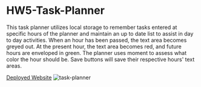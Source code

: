 # HW5-Task-Planner

This task planner utilizes local storage to remember tasks entered at specific hours of the planner and maintain an up to date list to assist in day to day activities. When an hour has been passed, the text area becomes greyed out. At the present hour, the text area becomes red, and future hours are enveloped in green. The planner uses moment to assess what color the hour should be. Save buttons will save their respective hours' text areas.

<a href="https://gushihiro.github.io/HW5-Task-Planner/">Deployed Website</a>
<img src="https://i.gyazo.com/62f0269d6989483a9c0a4d689e349449.png" alt="task-planner">